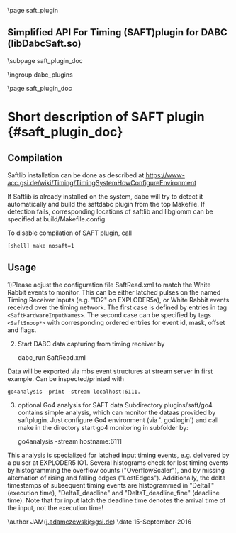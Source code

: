 \page saft_plugin

## Simplified API For Timing (SAFT)plugin for DABC (libDabcSaft.so)

\subpage saft_plugin_doc

\ingroup dabc_plugins


\page saft_plugin_doc
# Short description of SAFT plugin {#saft_plugin_doc}

## Compilation
Saftlib installation can be done as described at
https://www-acc.gsi.de/wiki/Timing/TimingSystemHowConfigureEnvironment

If Saftlib is already installed on the system, dabc will try to detect it automatically and
build the saftdabc plugin from the top Makefile.
If detection fails, corresponding locations of saftlib and libgiomm can be specified at
build/Makefile.config

To disable compilation of SAFT plugin, call

    [shell] make nosaft=1



## Usage

1)Please adjust the configuration file SaftRead.xml to match the White Rabbit events to monitor.
This can be either latched pulses on the named Timing Receiver Inputs (e.g. "IO2" on EXPLODER5a),
or White Rabbit events received over the timing network.
The first case is defined by entries in tag `<SaftHardwareInputNames>`.
The second case can be specified by tags `<SaftSnoop*>` with corresponding ordered entries for
event id, mask, offset and flags.


2) Start DABC data capturing from timing receiver  by

    dabc_run SaftRead.xml

Data will be exported via mbs event structures at stream server in first example.
Can be inspected/printed with

    go4analysis -print -stream localhost:6111.


3) optional Go4 analysis for SAFT data
Subdirectory plugins/saft/go4 contains simple analysis,
which can monitor the dataas provided by saftplugin.
Just configure Go4 environment (via  '. go4login') and call make in the directory
start go4 monitoring in subfolder by:

    go4analysis -stream hostname:6111

This analysis is specialized for latched input timing events, e.g. delivered by a pulser at EXPLODER5 IO1.
Several histograms check for lost timing events by histogramming the overflow counts ("OverflowScaler"), and by missing alternation
of rising and falling edges ("LostEdges"). Additionally, the delta timestamps of subsequent timing events are histogrammed in
"DeltaT" (execution time), "DeltaT_deadline" and "DeltaT_deadline_fine" (deadline time). Note that for input latch the deadline time
denotes the arrival time of the input, not the execution time!

\author JAM(j.adamczewski@gsi.de)
\date 15-September-2016


